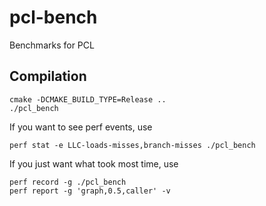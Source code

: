 # pcl-bench
Benchmarks for PCL

## Compilation
```
cmake -DCMAKE_BUILD_TYPE=Release ..
./pcl_bench
```
If you want to see perf events, use
```
perf stat -e LLC-loads-misses,branch-misses ./pcl_bench
```
If you just want what took most time, use
```
perf record -g ./pcl_bench
perf report -g 'graph,0.5,caller' -v
```
